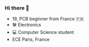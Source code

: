 ### Hi there 👋


- 19, PCB beginner from France 🇫🇷
- 🛠 Electronics 
- 💻 Computer Science student 
- ECE Paris, France 




